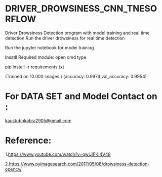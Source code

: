 # DRIVER_DROWSINESS_CNN_TNESORFLOW

Driver Drowsiness Detection program with model training and real time detection Run the driver drowsiness for real time detection

Run the jupyter notebook for model training

Insatll Required module: open cmd type

pip install -r requirements.txt

(Trained on 10.000 images )
(accuracy: 0.9974 val_accuracy: 0.9954)

# For DATA SET and Model Contact on : 

kaustubhkabra2905@gmail.com 

# Reference:

1.https://www.youtube.com/watch?v=qwUIFKi4V48

2.https://www.pyimagesearch.com/2017/05/08/drowsiness-detection-opencv/
